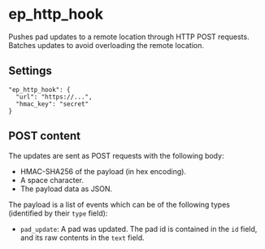 # ep_http_hook

Pushes pad updates to a remote location through HTTP POST requests. Batches
updates to avoid overloading the remote location.

## Settings

```
"ep_http_hook": {
  "url": "https://...",
  "hmac_key": "secret"
}
```

## POST content

The updates are sent as POST requests with the following body:

* HMAC-SHA256 of the payload (in hex encoding).
* A space character.
* The payload data as JSON.

The payload is a list of events which can be of the following types (identified
by their `type` field):

* `pad_update`: A pad was updated. The pad id is contained in the `id` field,
  and its raw contents in the `text` field.
